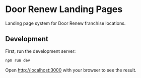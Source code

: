 # Door Renew Landing Pages

Landing page system for Door Renew franchise locations.

## Development

First, run the development server:

```bash
npm run dev
```

Open [http://localhost:3000](http://localhost:3000) with your browser to see the result.
